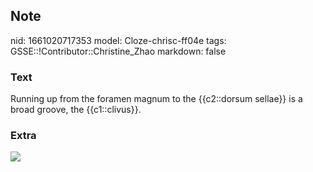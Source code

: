 ## Note
nid: 1661020717353
model: Cloze-chrisc-ff04e
tags: GSSE::!Contributor::Christine_Zhao
markdown: false

### Text
<div>
  <div>
    <div>
      <div>
        Running up from the foramen magnum to the {{c2::dorsum
        sellae}} is a broad groove, the {{c1::clivus}}.
      </div>
    </div>
  </div>
</div>

### Extra
<img src="Screen%20Shot%202021-08-01%20at%2010.49.33%20am.png">
